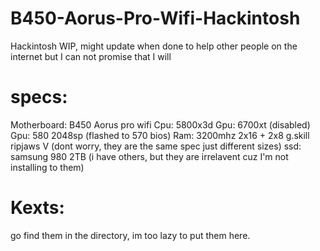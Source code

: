 # B450-Aorus-Pro-Wifi-Hackintosh
Hackintosh WIP, might update when done to help other people on the internet but I can not promise that I will
# specs:
Motherboard: B450 Aorus pro wifi
Cpu: 5800x3d
Gpu: 6700xt (disabled)
Gpu: 580 2048sp (flashed to 570 bios)
Ram: 3200mhz 2x16 + 2x8 g.skill ripjaws V (dont worry, they are the same spec just different sizes)
ssd: samsung 980 2TB (i have others, but they are irrelavent cuz I'm not installing to them)
# Kexts:
go find them in the directory, im too lazy to put them here.

